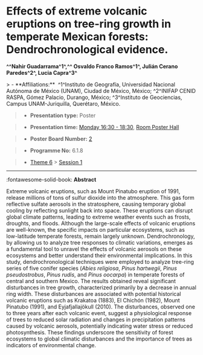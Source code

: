 # Effects of extreme volcanic eruptions on tree-ring growth in temperate Mexican forests: Dendrochronological evidence.

**^^Nahir Guadarrama^1^,^^  Osvaldo Franco Ramos^1^, Julián Cerano Paredes^2^, Lucia Capra^3^**

<!-- more -->> - **Affiliations:**  ^1^Instituto de Geografía, Universidad Nacional Autónoma de México (UNAM), Ciudad de México, México; ^2^INIFAP CENID RASPA, Gómez Palacio, Durango, México; ^3^Instituto de Geociencias, Campus UNAM-Juriquilla, Querétaro, México. 

> - **Presentation type:** Poster

> - **Presentation time:** [Monday 16:30 - 18:30](../sessions_comparison.md#__tabbed_1_6), [Room Poster Hall](../maps_venue.md#__tabbed_1_1)

> - **Poster Board Number:** [2](../map_poster_boards.md#monday)

> - **Programme No:** 6.1.8

> - [Theme 6](../theme6.md) > [Session 1](../sessions/session-6-1.md)

--- 

:fontawesome-solid-book: **Abstract**

Extreme volcanic eruptions, such as Mount Pinatubo eruption of 1991, release millions of tons of sulfur dioxide into the atmosphere. This gas form reflective sulfate aerosols in the stratosphere, causing temporary global cooling by reflecting sunlight back into space. These eruptions can disrupt global climate patterns, leading to extreme weather events such as frosts, droughts, and floods.
Although the large-scale effects of volcanic eruptions are well-known, the specific impacts on particular ecosystems, such as low-latitude temperate forests, remain largely unknown. Dendrochronology, by allowing us to analyze tree responses to climatic variations, emerges as a fundamental tool to unravel the effects of volcanic aerosols on these ecosystems and better understand their environmental implications.
In this study, dendrochronological techniques were employed to analyze tree-ring series of five conifer species (*Abies religiosa*, *Pinus hartwegii*, *Pinus pseudostrobus*, *Pinus rudis*, and *Pinus oocarpa*) in temperate forests of central and southern Mexico. The results obtained reveal significant disturbances in tree growth, characterized primarily by a decrease in annual ring width. These disturbances are associated with potential historical volcanic eruptions such as Krakatoa (1883), El Chichón (1982), Mount Pinatubo (1991), and Eyjafjallajökull (2010). The disturbances, observed one to three years after each volcanic event, suggest a physiological response of trees to reduced solar radiation and changes in precipitation patterns caused by volcanic aerosols, potentially indicating water stress or reduced photosynthesis. These findings underscore the sensitivity of forest ecosystems to global climatic disturbances and the importance of trees as indicators of environmental change.


